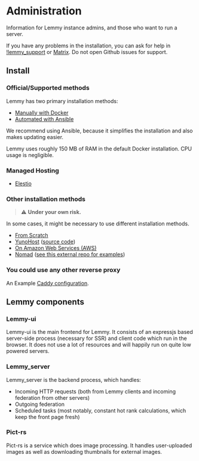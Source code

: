 # Administration

Information for Lemmy instance admins, and those who want to run a server.

If you have any problems in the installation, you can ask for help in [!lemmy_support](https://lemmy.ml/c/lemmy_support) or [Matrix](https://matrix.to/#/#lemmy-support-general:discuss.online). Do not open Github issues for support.

## Install

### Official/Supported methods

Lemmy has two primary installation methods:

- [Manually with Docker](install_docker.md)
- [Automated with Ansible](install_ansible.md)

We recommend using Ansible, because it simplifies the installation and also makes updating easier.

Lemmy uses roughly 150 MB of RAM in the default Docker installation. CPU usage is negligible.

### Managed Hosting

- [Elestio](https://elest.io/open-source/lemmy)

### Other installation methods

> ⚠️ **Under your own risk.**

In some cases, it might be necessary to use different installation methods.

- [From Scratch](from_scratch.md)
- [YunoHost](https://install-app.yunohost.org/?app=lemmy) ([source code](https://github.com/YunoHost-Apps/lemmy_ynh))
- [On Amazon Web Services (AWS)](on_aws.md)
- [Nomad](https://www.nomadproject.io/) ([see this external repo for examples](https://github.com/Cottand/lemmy-on-nomad-examples))

### You could use any other reverse proxy

An Example [Caddy configuration](caddy.md).

## Lemmy components

### Lemmy-ui

Lemmy-ui is the main frontend for Lemmy. It consists of an expressjs based server-side process (necessary for SSR) and client code which run in the browser. It does not use a lot of resources and will happily run on quite low powered servers.

### Lemmy_server

Lemmy_server is the backend process, which handles:

- Incoming HTTP requests (both from Lemmy clients and incoming federation from other servers)
- Outgoing federation
- Scheduled tasks (most notably, constant hot rank calculations, which keep the front page fresh)

### Pict-rs

Pict-rs is a service which does image processing. It handles user-uploaded images as well as downloading thumbnails for external images.
